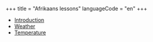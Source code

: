 +++
title = "Afrikaans lessons"
languageCode = "en"
+++

  - [Introduction](/af/Intruction)
  - [Weather](/af/Weather)
  - [Temperature](/af/Temperature)
